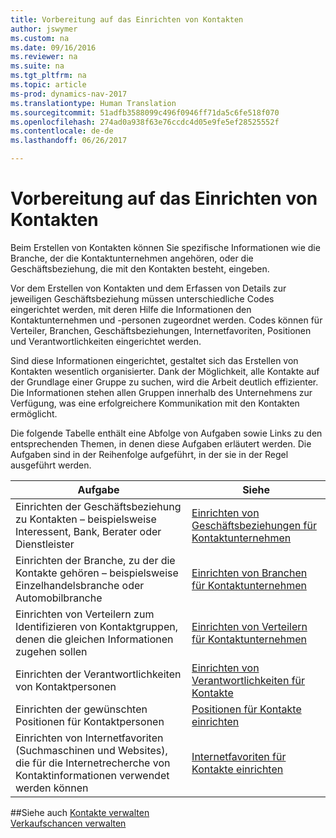 ```yaml
---
title: Vorbereitung auf das Einrichten von Kontakten
author: jswymer
ms.custom: na
ms.date: 09/16/2016
ms.reviewer: na
ms.suite: na
ms.tgt_pltfrm: na
ms.topic: article
ms-prod: dynamics-nav-2017
ms.translationtype: Human Translation
ms.sourcegitcommit: 51adfb3588099c496f0946ff71da5c6fe518f070
ms.openlocfilehash: 274ad0a938f63e76ccdc4d05e9fe5ef28525552f
ms.contentlocale: de-de
ms.lasthandoff: 06/26/2017

---
```

# <a name="prepare-for-setting-up-contacts"></a>Vorbereitung auf das Einrichten von Kontakten
Beim Erstellen von Kontakten können Sie spezifische Informationen wie die Branche, der die Kontaktunternehmen angehören, oder die Geschäftsbeziehung, die mit den Kontakten besteht, eingeben.

Vor dem Erstellen von Kontakten und dem Erfassen von Details zur jeweiligen Geschäftsbeziehung müssen unterschiedliche Codes eingerichtet werden, mit deren Hilfe die Informationen den Kontaktunternehmen und -personen zugeordnet werden. Codes können für Verteiler, Branchen, Geschäftsbeziehungen, Internetfavoriten, Positionen und Verantwortlichkeiten eingerichtet werden.

Sind diese Informationen eingerichtet, gestaltet sich das Erstellen von Kontakten wesentlich organisierter. Dank der Möglichkeit, alle Kontakte auf der Grundlage einer Gruppe zu suchen, wird die Arbeit deutlich effizienter. Die Informationen stehen allen Gruppen innerhalb des Unternehmens zur Verfügung, was eine erfolgreichere Kommunikation mit den Kontakten ermöglicht.

Die folgende Tabelle enthält eine Abfolge von Aufgaben sowie Links zu den entsprechenden Themen, in denen diese Aufgaben erläutert werden. Die Aufgaben sind in der Reihenfolge aufgeführt, in der sie in der Regel ausgeführt werden.

|Aufgabe |Siehe |
|---|----|
|Einrichten der Geschäftsbeziehung zu Kontakten – beispielsweise Interessent, Bank, Berater oder Dienstleister|[Einrichten von Geschäftsbeziehungen für Kontaktunternehmen](marketing-business-relations.md)|
|Einrichten der Branche, zu der die Kontakte gehören – beispielsweise Einzelhandelsbranche oder Automobilbranche|[Einrichten von Branchen für Kontaktunternehmen](marketing-industry-groups.md)|
|Einrichten von Verteilern zum Identifizieren von Kontaktgruppen, denen die gleichen Informationen zugehen sollen|[Einrichten von Verteilern für Kontaktunternehmen](marketing-mailing-groups.md)|
|Einrichten der Verantwortlichkeiten von Kontaktpersonen|[Einrichten von Verantwortlichkeiten für Kontakte](marketing-job-responsibilities.md)|
|Einrichten der gewünschten Positionen für Kontaktpersonen|[Positionen für Kontakte einrichten](marketing-organizational-levels.md)|
|Einrichten von Internetfavoriten (Suchmaschinen und Websites), die für die Internetrecherche von Kontaktinformationen verwendet werden können|[Internetfavoriten für Kontakte einrichten](marketing-web-sources.md)|

##<a name="see-also"></a>Siehe auch
[Kontakte verwalten](marketing-contacts.md)  
[Verkaufschancen verwalten](marketing-manage-sales-opportunities.md)

